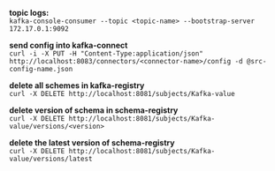 **topic logs:<br/>**
`kafka-console-consumer --topic <topic-name> --bootstrap-server 172.17.0.1:9092`

**send config into kafka-connect<br/>**
`curl -i -X PUT -H "Content-Type:application/json" http://localhost:8083/connectors/<connector-name>/config -d @src-config-name.json`<br/>

**delete all schemes in kafka-registry<br/>**
`curl -X DELETE http://localhost:8081/subjects/Kafka-value`

**delete version of schema in schema-registry<br/>**
`curl -X DELETE http://localhost:8081/subjects/Kafka-value/versions/<version>`

**delete the latest version of schema-registry<br/>**
`curl -X DELETE http://localhost:8081/subjects/Kafka-value/versions/latest`